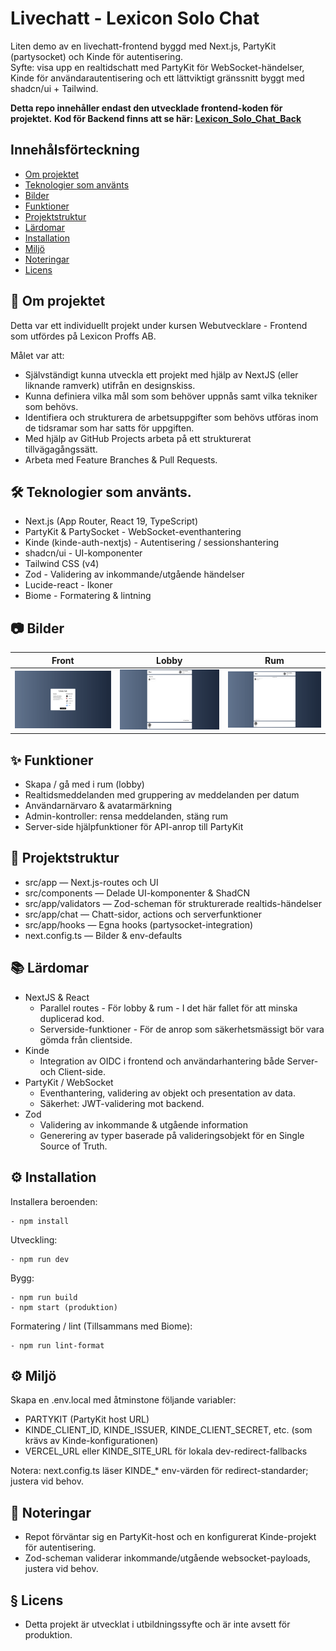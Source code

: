 # Livechatt - Lexicon Solo Chat

Liten demo av en livechatt-frontend byggd med Next.js, PartyKit (partysocket) och Kinde för autentisering.  
Syfte: visa upp en realtidschatt med PartyKit för WebSocket-händelser, Kinde för användarautentisering och ett lättviktigt gränssnitt byggt med shadcn/ui + Tailwind.

__Detta repo innehåller endast den utvecklade frontend-koden för projektet.__
__Kod för Backend finns att se här: [Lexicon_Solo_Chat_Back](https://github.com/kippeves/Lexicon_Solo_Chat_Back)__

## Innehålsförteckning

- [Om projektet](#-om-projektet)
- [Teknologier som använts](#-teknologier-som-använts)
- [Bilder](#-bilder)
- [Funktioner](#-funktioner)
- [Projektstruktur](#-projektstruktur)
- [Lärdomar](#-lärdomar)
- [Installation](#-installation)
- [Miljö](#-miljö)
- [Noteringar](#-noteringar)
- [Licens](#-licens)


## 📖 Om projektet
Detta var ett individuellt projekt under kursen Webutvecklare - Frontend som utfördes på Lexicon Proffs AB. 

Målet var att:
- Självständigt kunna utveckla ett projekt med hjälp av NextJS (eller liknande ramverk) utifrån en designskiss.
- Kunna definiera vilka mål som som behöver uppnås samt vilka tekniker som behövs.
- Identifiera och strukturera de arbetsuppgifter som behövs utföras inom de tidsramar som har satts för uppgiften. 
- Med hjälp av GitHub Projects arbeta på ett strukturerat tillvägagångssätt.
- Arbeta med Feature Branches & Pull Requests.

## 🛠 Teknologier som använts.
- Next.js (App Router, React 19, TypeScript)
- PartyKit & PartySocket - WebSocket-eventhantering
- Kinde (kinde-auth-nextjs) - Autentisering / sessionshantering
- shadcn/ui - UI-komponenter
- Tailwind CSS (v4)
- Zod - Validering av inkommande/utgående händelser
- Lucide-react - Ikoner
- Biome - Formatering & lintning

## 📷 Bilder

| Front | Lobby | Rum |
|---|---|---|
| ![Front](./readme/front.png) | ![Lobby](./readme/lobby.png) | ![Rum](./readme/room.png) |

## ✨ Funktioner
- Skapa / gå med i rum (lobby)
- Realtidsmeddelanden med gruppering av meddelanden per datum
- Användarnärvaro & avatarmärkning
- Admin-kontroller: rensa meddelanden, stäng rum
- Server-side hjälpfunktioner för API-anrop till PartyKit

## 📂 Projektstruktur
- src/app — Next.js-routes och UI
- src/components — Delade UI-komponenter & ShadCN
- src/app/validators — Zod-scheman för strukturerade realtids-händelser
- src/app/chat — Chatt-sidor, actions och serverfunktioner
- src/app/hooks — Egna hooks (partysocket-integration)
- next.config.ts — Bilder & env-defaults

## 📚 Lärdomar
- NextJS & React
  - Parallel routes - För lobby & rum - I det här fallet för att minska duplicerad kod.
  - Serverside-funktioner - För de anrop som säkerhetsmässigt bör vara gömda från clientside.
- Kinde
  - Integration av OIDC i frontend och användarhantering både Server- och Client-side.
- PartyKit / WebSocket
  - Eventhantering, validering av objekt och presentation av data.
  - Säkerhet: JWT-validering mot backend.
- Zod
  - Validering av inkommande & utgående information
  - Generering av typer baserade på valideringsobjekt för en Single Source of Truth.


## ⚙ Installation

Installera beroenden:
```
- npm install
```

Utveckling:
```
- npm run dev
```

Bygg:
```
- npm run build
- npm start (produktion)
```

Formatering / lint (Tillsammans med Biome):
```
- npm run lint-format
```

## ⚙ Miljö
Skapa en .env.local med åtminstone följande variabler:
- PARTYKIT (PartyKit host URL)
- KINDE_CLIENT_ID, KINDE_ISSUER, KINDE_CLIENT_SECRET, etc. (som krävs av Kinde-konfigurationen)
- VERCEL_URL eller KINDE_SITE_URL för lokala dev-redirect-fallbacks

Notera: next.config.ts läser KINDE_* env-värden för redirect-standarder; justera vid behov.

## 📓 Noteringar
- Repot förväntar sig en PartyKit-host och en konfigurerat Kinde-projekt för autentisering.
- Zod-scheman validerar inkommande/utgående websocket-payloads, justera vid behov.

## § Licens
- Detta projekt är utvecklat i utbildningssyfte och är inte avsett för produktion.
